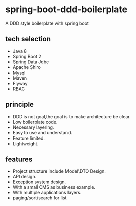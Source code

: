 # spring-boot-ddd-boilerplate

A DDD style boilerplate with spring boot

## tech selection

- Java 8
- Spring Boot 2
- Spring Data Jdbc
- Apache Shiro
- Mysql
- Maven
- Flyway
- RBAC

## principle

- DDD is not goal,the goal is to make architecture be clear.
- Low boilerplate code.
- Necessary layering.
- Easy to use and understand.
- Feature limited.
- Lightweight.

## features

- Project structure include Model\DTO Design. 
- API design.
- Exception system design.
- With a small CMS as business example.
- With multiple applications layers.
- paging/sort/search for list
